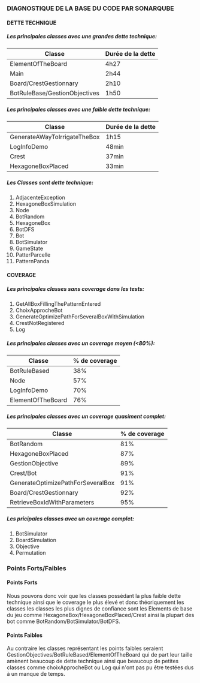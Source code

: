 ### DIAGNOSTIQUE DE LA BASE DU CODE PAR SONARQUBE ###
#### DETTE TECHNIQUE
##### Les principales classes avec une grandes dette technique:

| Classe | Durée de la dette |
|--------|-------------------| 
| ElementOfTheBoard | 4h27 |
| Main | 2h44 |
| Board/CrestGestionnary | 2h10 |
| BotRuleBase/GestionObjectives | 1h50 |

##### Les principales classes avec une faible dette technique:

| Classe | Durée de la dette |
|--------|-------------------| 
| GenerateAWayToIrrigateTheBox | 1h15 |
| LogInfoDemo | 48min|
| Crest | 37min |
| HexagoneBoxPlaced | 33min |

##### Les Classes sont dette technique:
1. AdjacenteException
2. HexagoneBoxSimulation
3. Node
4. BotRandom
5. HexagoneBox
6. BotDFS
7. Bot
8. BotSimulator
9. GameState
10. PatterParcelle
11. PatternPanda

#### COVERAGE
##### Les principales classes sans coverage dans les tests:
1. GetAllBoxFillingThePatternEntered
2. ChoixApprocheBot
3. GenerateOptimizePathForSeveralBoxWithSimulation
4. CrestNotRegistered
5. Log

##### Les principales classes avec un coverage moyen (<80%):

| Classe | % de coverage |
|--------|---------------|
| BotRuleBased | 38% |
| Node | 57% |
| LogInfoDemo | 70% |
| ElementOfTheBoard | 76% |

##### Les principales classes avec un coverage quasiment complet: 
| Classe | % de coverage |
|--------|---------------|
| BotRandom | 81% |
| HexagoneBoxPlaced | 87% |
| GestionObjective | 89% |
| Crest/Bot | 91% |
| GenerateOptimizePathForSeveralBox | 91% |
| Board/CrestGestionnary | 92% |
| RetrieveBoxIdWithParameters | 95% |

##### Les pricipales classes avec un coverage complet:

1. BotSimulator
2. BoardSimulation
3. Objective
4. Permutation

### Points Forts/Faibles
#### Points Forts

Nous pouvons donc voir que les classes possédant la plus faible dette technique ainsi que le coverage le plus élevé et donc théoriquement les classes les classes les plus dignes de confiance sont les Elements de base du jeu comme HexagoneBox/HexagoneBoxPlaced/Crest ainsi la plupart des bot comme BotRandom/BotSimulator/BotDFS.

#### Points Faibles

Au contraire les classes représentant les points faibles seraient GestionObjectives/BotRuleBased/ElementOfTheBoard qui de part leur taille amènent beaucoup de dette technique ainsi que beaucoup de petites classes comme choixApprocheBot ou Log qui n'ont pas pu être testées dus à un manque de temps. 







